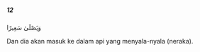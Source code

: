 ##### 12

<span class="ayah">وَيَصْلَىٰ سَعِيرًا</span>

<span class="ayah_translation">Dan dia akan masuk ke dalam api yang menyala-nyala (neraka).</span>
